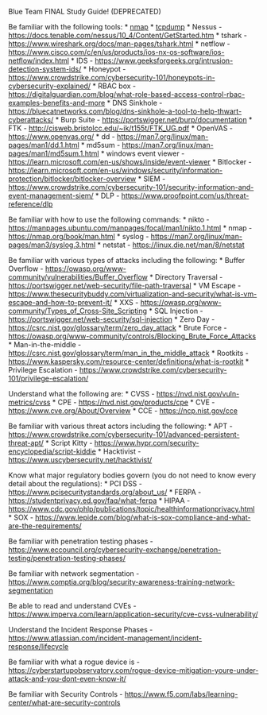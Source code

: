 Blue Team FINAL Study Guide! (DEPRECATED)

Be familiar with the following tools:
	* [nmap](https://nmap.org/book/man.html)
	* [tcpdump](https://www.tcpdump.org/manpages/tcpdump.1.html)
	* Nessus - https://docs.tenable.com/nessus/10_4/Content/GetStarted.htm
	* tshark - https://www.wireshark.org/docs/man-pages/tshark.html
	* netflow - https://www.cisco.com/c/en/us/products/ios-nx-os-software/ios-netflow/index.html
	* IDS - https://www.geeksforgeeks.org/intrusion-detection-system-ids/
	* Honeypot - https://www.crowdstrike.com/cybersecurity-101/honeypots-in-cybersecurity-explained/
	* RBAC box - https://digitalguardian.com/blog/what-role-based-access-control-rbac-examples-benefits-and-more
	* DNS Sinkhole - https://bluecatnetworks.com/blog/dns-sinkhole-a-tool-to-help-thwart-cyberattacks/
	* Burp Suite - https://portswigger.net/burp/documentation
	* FTK - http://cisweb.bristolcc.edu/~ik/t155t/FTK_UG.pdf
	* OpenVAS - https://www.openvas.org/
	* dd - https://man7.org/linux/man-pages/man1/dd.1.html
	* md5sum - https://man7.org/linux/man-pages/man1/md5sum.1.html
	* windows event viewer - https://learn.microsoft.com/en-us/shows/inside/event-viewer
	* Bitlocker - https://learn.microsoft.com/en-us/windows/security/information-protection/bitlocker/bitlocker-overview
	* SIEM - https://www.crowdstrike.com/cybersecurity-101/security-information-and-event-management-siem/
	* DLP - https://www.proofpoint.com/us/threat-reference/dlp
	
Be familiar with how to use the following commands:
	* nikto - https://manpages.ubuntu.com/manpages/focal/man1/nikto.1.html
	* nmap - https://nmap.org/book/man.html
	* syslog - https://man7.org/linux/man-pages/man3/syslog.3.html
	* netstat - https://linux.die.net/man/8/netstat
	
Be familiar with various types of attacks including the following:
	* Buffer Overflow - https://owasp.org/www-community/vulnerabilities/Buffer_Overflow
	* Directory Traversal - https://portswigger.net/web-security/file-path-traversal
	* VM Escape - https://www.thesecuritybuddy.com/virtualization-and-security/what-is-vm-escape-and-how-to-prevent-it/
	* XXS - https://owasp.org/www-community/Types_of_Cross-Site_Scripting
	* SQL Injection - https://portswigger.net/web-security/sql-injection
	* Zero Day - https://csrc.nist.gov/glossary/term/zero_day_attack
	* Brute Force - https://owasp.org/www-community/controls/Blocking_Brute_Force_Attacks
	* Man-in-the-middle - https://csrc.nist.gov/glossary/term/man_in_the_middle_attack
	* Rootkits - https://www.kaspersky.com/resource-center/definitions/what-is-rootkit
	* Privilege Escalation - https://www.crowdstrike.com/cybersecurity-101/privilege-escalation/
	
Understand what the following are:
	* CVSS - https://nvd.nist.gov/vuln-metrics/cvss
	* CPE  - https://nvd.nist.gov/products/cpe
	* CVE  - https://www.cve.org/About/Overview
	* CCE  - https://ncp.nist.gov/cce
	
Be familiar with various threat actors including the following:
	* APT - https://www.crowdstrike.com/cybersecurity-101/advanced-persistent-threat-apt/
	* Script Kitty - https://www.hypr.com/security-encyclopedia/script-kiddie
	* Hacktivist - https://www.uscybersecurity.net/hacktivist/

Know what major regulatory bodies govern (you do not need to know every detail about the regulations):
	* PCI DSS - https://www.pcisecuritystandards.org/about_us/
	* FERPA - https://studentprivacy.ed.gov/faq/what-ferpa
	* HIPAA - https://www.cdc.gov/phlp/publications/topic/healthinformationprivacy.html
	* SOX - https://www.lepide.com/blog/what-is-sox-compliance-and-what-are-the-requirements/
	
Be familiar with penetration testing phases - https://www.eccouncil.org/cybersecurity-exchange/penetration-testing/penetration-testing-phases/
		
Be familiar with network segmentation - https://www.comptia.org/blog/security-awareness-training-network-segmentation
	
Be able to read and understand CVEs - https://www.imperva.com/learn/application-security/cve-cvss-vulnerability/

Understand the Incident Response Phases - https://www.atlassian.com/incident-management/incident-response/lifecycle

Be familiar with what a rogue device is - https://cyberstartupobservatory.com/rogue-device-mitigation-youre-under-attack-and-you-dont-even-know-it/

Be familiar with Security Controls - https://www.f5.com/labs/learning-center/what-are-security-controls
